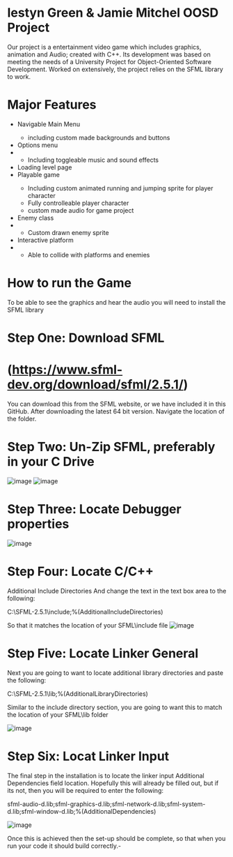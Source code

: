 # Iestyn Green & Jamie Mitchel OOSD Project 
Our project is a entertainment video game which includes graphics, animation and Audio; created with C++. 
Its development was based on meeting the needs of a University Project for Object-Oriented Software Development. 
Worked on extensively, the project relies on the SFML library to work. 

# Major Features
<ul><li>Navigable Main Menu</li>
  <ul><li>including custom made backgrounds and buttons</li></ul>
<li>Options menu<li>
  <ul><li>Including toggleable music and sound effects</li></ul>
  <li>Loading level page</li>
<li>Playable game</li>
<ul><li>Including custom animated running and jumping sprite for player character</li>
<li>Fully controlleable player character</li>
<li>custom made audio for game project</li></ul>
<li>Enemy class<li>
  <ul><li>Custom drawn enemy sprite</li></ul>
<li>Interactive platform<li>
  <ul><li>Able to collide with platforms and enemies</li></ul>
  </ul>
  
# How to run the Game 
  
To be able to see the graphics and hear the audio you will need to install the SFML library 
# Step One: Download SFML 
  # (https://www.sfml-dev.org/download/sfml/2.5.1/) 
You can download this from the SFML website, or we have included it in this GitHub. After downloading the latest 64 bit version. 
Navigate the location of the folder. 
# Step Two: Un-Zip SFML, preferably in your C Drive
![image](https://user-images.githubusercontent.com/92301718/170739050-8d7d1ab8-cb8a-4aa8-83cb-8e5db40d8cfd.png)
![image](https://user-images.githubusercontent.com/92301718/170739155-95e76c52-6423-498c-9080-014427fd2ed0.png) 
# Step Three: Locate Debugger properties 
![image](https://user-images.githubusercontent.com/92301718/170739474-112b7bea-4541-4132-b528-4b25638b4b7a.png) 
# Step Four: Locate C/C++ 
Additional Include Directories And change the text in the text box area to the following:
  
  C:\SFML-2.5.1\include;%(AdditionalIncludeDirectories) 
  
 So that it matches the location of your SFML\include file 
![image](https://user-images.githubusercontent.com/92301718/170739613-ea4127f6-ad0f-4cdf-a197-067b64c03e60.png)
  
# Step Five: Locate Linker General
  Next you are going to want to locate additional library directories and paste the following:
  
  C:\SFML-2.5.1\lib;%(AdditionalLibraryDirectories)
  
  Similar to the include directory section, you are going to want this to match the location of your SFML\lib folder
  
  ![image](https://user-images.githubusercontent.com/92301718/170766619-1324fb3f-91bd-4951-8548-ea6c2cc2e393.png)

# Step Six: Locat Linker Input

The final step in the installation is to locate the linker input Additional Dependencies field location.
Hopefully this will already be filled out, but if its not, then you will be required to enter the following:

sfml-audio-d.lib;sfml-graphics-d.lib;sfml-network-d.lib;sfml-system-d.lib;sfml-window-d.lib;%(AdditionalDependencies)

![image](https://user-images.githubusercontent.com/92301718/170767720-22e3e199-0546-4c27-bf86-9da79716d248.png)

Once this is achieved then the set-up should be complete, so that when you run your code it should build correctly.-
